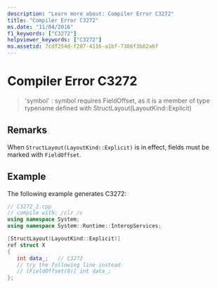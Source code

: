 ```yaml
---
description: "Learn more about: Compiler Error C3272"
title: "Compiler Error C3272"
ms.date: "11/04/2016"
f1_keywords: ["C3272"]
helpviewer_keywords: ["C3272"]
ms.assetid: 7cdf254d-f207-4116-a1bf-7386f3b82a6f
---
```

# Compiler Error C3272

> 'symbol' : symbol requires FieldOffset, as it is a member of type typename defined with StructLayout(LayoutKind::Explicit)

## Remarks

When `StructLayout(LayoutKind::Explicit)` is in effect, fields must be marked with `FieldOffset`.

## Example

The following example generates C3272:

```cpp
// C3272_2.cpp
// compile with: /clr /c
using namespace System;
using namespace System::Runtime::InteropServices;

[StructLayout(LayoutKind::Explicit)]
ref struct X
{
   int data_;   // C3272
   // try the following line instead
   // [FieldOffset(0)] int data_;
};
```
